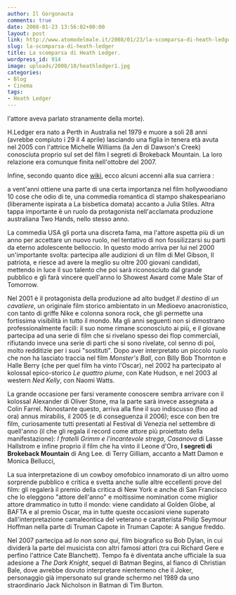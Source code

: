 ```yaml
---
author: Il Gorgonauta
comments: true
date: 2008-01-23 13:56:02+00:00
layout: post
link: http://www.atomodelmale.it/2008/01/23/la-scomparsa-di-heath-ledger/
slug: la-scomparsa-di-heath-ledger
title: La scomparsa di Heath Ledger.
wordpress_id: 914
image: uploads/2008/10/heathledger1.jpg
categories:
- Blog
- Cinema
tags:
- Heath Ledger
---
```


 l'attore aveva parlato stranamente della morte).

H.Ledger era nato a Perth in Australia nel 1979 e muore a soli 28 anni (avrebbe compiuto i 29 il 4 aprile) lasciando una figlia in tenera età avuta nel 2005 con l'attrice Michelle Williams (la Jen di Dawson's Creek) conosciuta proprio sul set del film I segreti di Brokeback Mountain. La loro relazione era comunque finita nell'ottobre del 2007.

Infine, secondo quanto dice [wiki](http://it.wikipedia.org/wiki/Heath_Ledger), ecco alcuni accenni alla sua carriera :

a vent'anni ottiene una parte di una certa importanza nel film hollywoodiano 10 cose che odio di te, una commedia romantica di stampo shakespeariano (liberamente ispirata a La bisbetica domata) accanto a Julia Stiles. Altra tappa importante è un ruolo da protagonista nell'acclamata produzione australiana Two Hands, nello stesso anno.

La commedia USA gli porta una discreta fama, ma l'attore aspetta più di un anno per accettare un nuovo ruolo, nel tentativo di non fossilizzarsi su parti da eterno adolescente belloccio. In questo modo arriva per lui nel 2000 un'importante svolta: partecipa alle audizioni di un film di Mel Gibson, Il patriota, e riesce ad avere la meglio su oltre 200 giovani candidati, mettendo in luce il suo talento che poi sarà riconosciuto dal grande pubblico e gli farà vincere quell'anno lo Showest Award come Male Star of Tomorrow.

Nel 2001 è il protagonista della produzione ad alto budget _Il destino di un cavaliere_, un originale film storico ambientato in un Medioevo anacronistico, con tanto di griffe Nike e colonna sonora rock, che gli permette una fortissima visibilità in tutto il mondo. Ma gli anni seguenti non si dimostrano professionalmente facili: il suo nome rimane sconosciuto ai più, e il giovane partecipa ad una serie di film che si rivelano spesso dei flop commerciali, rifiutando invece una serie di parti che si sono rivelate, col senno di poi, molto redditizie per i suoi "sostituti". Dopo aver interpretato un piccolo ruolo che non ha lasciato traccia nel film _Monster's Ball_, con Billy Bob Thornton e Halle Berry (che per quel film ha vinto l'Oscar), nel 2002 ha partecipato al kolossal epico-storico _Le quattro piume_, con Kate Hudson, e nel 2003 al western _Ned Kelly_, con Naomi Watts.

La grande occasione per farsi veramente conoscere sembra arrivare con il kolossal Alexander di Oliver Stone, ma la parte sarà invece assegnata a Colin Farrel. Nonostante questo, arriva alla fine il suo indiscusso (fino ad ora) annus mirabilis, il 2005 (e di conseguenza il 2006); esce con ben tre film, curiosamente tutti presentati al Festival di Venezia nel settembre di quell'anno (il che gli regala il record come attore più proiettato della manifestazione): _I fratelli Grimm e l'incantevole strega_, _Casanova_ di Lasse Hallstrom e infine proprio il film che ha vinto il Leone d'Oro, **I segreti di Brokeback Mountain** di Ang Lee.  di Terry Gilliam, accanto a Matt Damon e Monica Bellucci,

La sua interpretazione di un cowboy omofobico innamorato di un altro uomo sorprende pubblico e critica e svetta anche sulle altre eccellenti prove del film: gli regalerà il premio della critica di New York e anche di San Francisco che lo eleggono "attore dell'anno" e moltissime nomination come miglior attore drammatico in tutto il mondo: viene candidato al Golden Globe, al BAFTA e al premio Oscar, ma in tutte queste occasioni viene superato dall'interpretazione camaleontica del veterano e caratterista Philip Seymour Hoffman nella parte di Truman Capote in Truman Capote: A sangue freddo.

Nel 2007 partecipa ad _Io non sono qui_, film biografico su Bob Dylan, in cui dividerà la parte del musicista con altri famosi attori (tra cui Richard Gere e perfino l'attrice Cate Blanchett). Tempo fa è diventata anche ufficiale la sua adesione a _The Dark Knight_, sequel di Batman Begins, al fianco di Christian Bale, dove avrebbe dovuto interpretare nientemeno che il Joker, personaggio già impersonato sul grande schermo nel 1989 da uno straordinario Jack Nicholson in Batman di Tim Burton.
